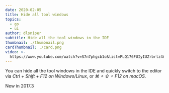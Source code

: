 ```yaml
---
date: 2020-02-05
title: Hide all tool windows
topics:
  - go
  - ui
author: dlsniper
subtitle: Hide all the tool windows in the IDE
thumbnail: ./thumbnail.png
cardThumbnail: ./card.png
video: >-
  https://www.youtube.com/watch?v=S7n7phgcb1o&list=PLQ176FUIyIUZrbrlz4AY1V8VzBJKZyVlW&index=66
---
```


You can hide all the tool windows in the IDE and quickly switch to the
editor via _Ctrl + Shift + F12 on Windows/Linux_, or _⌘ + ⇧ + F12 on macOS_.

<span class="tag is-rounded">New in 2017.3</span>
